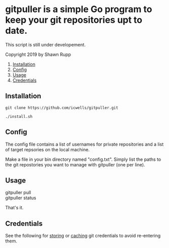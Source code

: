 # gitpuller is a simple Go program to keep your git repositories upt to date.  
This script is still under developement.  

Copyright 2019 by Shawn Rupp

1. [Installation](#installation)  
2. [Config](#config)
3. [Usage](#usage)  
4. [Credentials](#credentials)  


## Installation  

	git clone https://github.com/icwells/gitpuller.git  

	./install.sh

## Config  
The config file contains a list of usernames for private repositories and a list of target repsories on the local machine.  

Make a file in your bin directory named "config.txt". Simply list the paths to the git repostories you want to manage with gitpuller (one per line).

## Usage  
gitpuller pull  
gitpuller status  

That's it.  

## Credentials  
See the following for [storing](https://git-scm.com/docs/git-credential-store) or [caching](https://git-scm.com/docs/git-credential-cache) git credentials to avoid re-entering them.  
